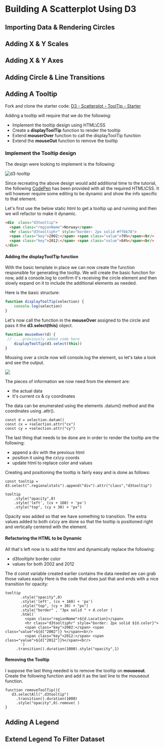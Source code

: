 # Building A Scatterplot Using D3

## Importing Data & Rendering Circles

## Adding X & Y Scales

## Adding X & Y Axes

## Adding Circle & Line Transitions

## Adding A Tooltip

Fork and clone the starter code: [D3 - Scatterplot - ToolTip - Starter](https://codepen.io/jkeohan/pen/wyWjXq)

Adding a tooltip will require that we do the following:

- Implement the tooltip design using HTML\CSS
- Create a **displayToolTip** function to render the tooltip
- Extend **mouserOver** function to call the displayToolTip function
- Extend the **mouseOut** function to remove the tooltip

### Implement the Tooltip design 

The design were looking to implement is the following:

![d3-tooltip](http://res.cloudinary.com/jkeohan/image/upload/v1518555150/Screen_Shot_2018-02-13_at_3.45.45_PM_yada2o.png)

Since recreating the above design would add additional time to the tutorial, the following [CodePen](https://codepen.io/pen/?editors=0100) has been provided with all the required HTML\CSS. It will however require some editing to be dynamic and show the info specific to that element. 

Let's first use the below static html to get a tooltip up and running and then we will refactor to make it dynamic.  

```html
<div  class="d3tooltip">
  <span class="regionName">Norway</span>
  <hr class="d3tooltiphr" style="border: 2px solid #ffbb78"> 
  <span class="key">2002:</span> <span class="value">70%</span><br/>
  <span class="key">2012:</span> <span class="value">84%</span><br/>
</div>  
```  

#### Adding the displayToolTip function

With the basic template in place we can now create the function responsible for generating the tooltip. We will create the basic function for now, add a console.log to confirm it's receiving the circle element and then slowly expand on it to include the additional elements as needed. 
 
Here is the basic structure:

```js
function displayToolTip(selection) {
	console.log(selection)
}
```

Let's now call the function in the **mouseOver** assigned to the circle and pass it the **d3.select(this)** object.

```javascript
function mouseOver(d) {
 // ....previously added code here
 	displayToolTip(d3.select(this))
}
```

Mousing over a circle now will console.log the element, so let's take a look and see the output. 

![](http://res.cloudinary.com/jkeohan/image/upload/v1518568508/Screen_Shot_2018-02-13_at_7.34.24_PM_gzqmjd.png=100x)



The pieces of information we now need from the element are:

- the actual data 
- it's current cx & cy coordinates

The data can be enumerated using the elements .datum() method and the coordinates using .attr().

```
const d = selection.datum()
const cx = +selection.attr("cx")
const cy = +selection.attr("cy")
```
 
The last thing that needs to be done are in order to render the tooltip are the following:

- append a div with the previous html
- position it using the cx\cy coords
- update html to replace color and values

Creating and positioning the tooltip is fairly easy and is done as follows:

```
const tooltip = d3.select(".regionalstats").append("div").attr("class","d3tooltip")

tooltip   
	.style("opacity",0)
	.style('left', (cx + 160) + 'px')
	.style("top", (cy + 30) + "px") 
```

Opacity was added so that we have something to transition. The extra values added to both cx\cy are done so that the tooltip is positioned right and vertically centered with the element. 


#### Refactoring the HTML to be Dynamic

All that's left now is to add the html and dynamically replace the following:

- d3tooltiphr border color
- values for both 2002 and 2012

 The d const variable created earlier contains the data needed we can grab those values easily   Here is the code that does just that and ends with a nice transition for opacity:
 
 ```
 tooltip   
		.style("opacity",0)
		.style('left', (cx + 160) + 'px')
		.style("top", (cy + 30) + "px") 
	    .style("border" , "3px solid " + d.color )
	    .html(`
	      <span class="regionName">${d.Location}</span>
	      <hr class="d3tooltiphr" style="border: 2px solid ${d.color}"> 
	      <span class="key">2002:</span> <span class="value">${d["2002"]} %</span><br/>
	      <span class="key">2012:</span> <span class="value">${d["2012"]}%</span><br/>
	    `)
	  .transition().duration(1000).style("opacity",1)
 ```
 
#### Removing the Tooltip

I suppose the last thing needed is to remove the tooltip on **mouseout**.  Create the following function and add it as the last line to the mouseout function.

```
function removeToolTip(){
   d3.selectAll(".d3tooltip")
     .transition().duration(1000)
     .style("opacity",0).remove( )
}
```


## Adding A Legend 



## Extend Legend To Filter Dataset

